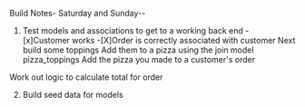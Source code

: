 Build Notes-
Saturday and Sunday--

1. Test models and associations to get to a working back end
-[x]Customer works
-[X]Order is correctly associated with customer 
Next build some toppings
Add them to a pizza using the join model pizza_toppings
Add the pizza you made to a customer's order 

Work out logic to calculate total for order

2. Build seed data for models 